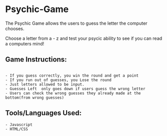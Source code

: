 # Psychic-Game
The Psychic Game  allows the users to guess the letter the computer chooses.

Choose a letter from a - z and test your psycic ability to see if you can read a computers mind!

## Game Instructions: 
```  

- If you guess correctly, you win the round and get a point
- If you run out of guesses, you Lose the round
- Just letters allowed to be input.
- Guesses Left  only goes down if users guess the wrong letter
- Users can check the wrong guesses they already made at the bottom(from wrong guesses)
```

## Tools/Languages Used: 
```
- Javascript 
- HTML/CSS
    
```
